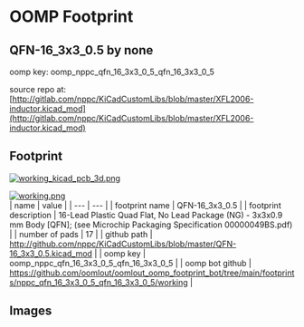 # OOMP Footprint  
## QFN-16_3x3_0.5  by none  
  
oomp key: oomp_nppc_qfn_16_3x3_0_5_qfn_16_3x3_0_5  
  
source repo at: [http://gitlab.com/nppc/KiCadCustomLibs/blob/master/XFL2006-inductor.kicad_mod](http://gitlab.com/nppc/KiCadCustomLibs/blob/master/XFL2006-inductor.kicad_mod)  
## Footprint  
  
[![working_kicad_pcb_3d.png](working_kicad_pcb_3d_600.png)](working_kicad_pcb_3d.png)  
  
[![working.png](working_600.png)](working.png)  
| name | value | 
| --- | --- | 
| footprint name | QFN-16_3x3_0.5 | 
| footprint description | 16-Lead Plastic Quad Flat, No Lead Package (NG) - 3x3x0.9 mm Body [QFN]; (see Microchip Packaging Specification 00000049BS.pdf) | 
| number of pads | 17 | 
| github path | http://github.com/nppc/KiCadCustomLibs/blob/master/QFN-16_3x3_0.5.kicad_mod | 
| oomp key | oomp_nppc_qfn_16_3x3_0_5_qfn_16_3x3_0_5 | 
| oomp bot github | https://github.com/oomlout/oomlout_oomp_footprint_bot/tree/main/footprints/nppc_qfn_16_3x3_0_5_qfn_16_3x3_0_5/working | 
## Images  
